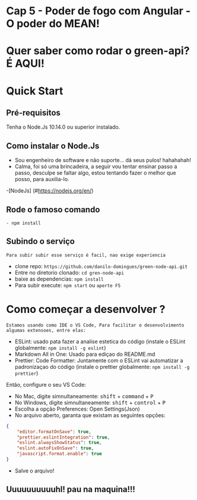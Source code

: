 # Cap 5 - Poder de fogo com Angular - O poder do MEAN!


# Quer saber como rodar o green-api? É AQUI!


# Quick Start

## Pré-requisitos

Tenha o Node.Js 10.14.0 ou superior instalado.

## Como instalar o Node.Js
- Sou engenheiro de software e não suporte... dá seus pulos! hahahahah!
- Calma, foi só uma brincadeira, a seguir vou tentar ensinar passo a passo, desculpe se faltar algo, estou tentando fazer o melhor que posso, para auxilia-lo.
 
 -[NodeJs] (#https://nodejs.org/en/)



## Rode o famoso comando
    - npm install


## Subindo o serviço
    Para subir subir esse serviço é facil, nao exige experiencia

* clone repo: `https://github.com/danilo-domingues/green-node-api.git`
* Entre no diretorio clonado: `cd gren-node-api`
* baixe as dependencias: `npm install`
* Para subir execute: `npm start` ou `aperte F5`


# Como começar a desenvolver ?

    Estamos usando como IDE o VS Code, Para facilitar o desenvolvimento algumas extensoes, entre elas:
    
* ESLint: usado pata fazer a analise estetica do código (instale o ESLint globalmente: `npm install -g eslint`)
* Markdown All in One: Usado para ediçao do README.md 
* Prettier: Code Formatter: Juntamente com o ESLint vai automatizar a padronizaçao do código (instale o prettier globalmente: `npm install -g prettier`)
  
Então, configure o seu VS Code:

* No Mac, digite simnultaneamente: <kbd>shift</kbd> + <kbd>command</kbd> + <kbd>P</kbd>
* No Windows, digite simnultaneamente: <kbd>shift</kbd> + <kbd>control</kbd> + <kbd>P</kbd>
* Escolha a opção Preferences: Open Settings(Json)
* No arquivo aberto, garanta que existam as seguintes opções:

```json 
{
    "editor.formatOnSave": true,
    "prettier.eslintIntegration": true,
    "eslint.alwaysShowStatus": true,
    "eslint.autoFixOnSave": true,
    "javascript.format.enable": true
}
```

* Salve o arquivo!


## Uuuuuuuuuuhl! pau na maquina!!!